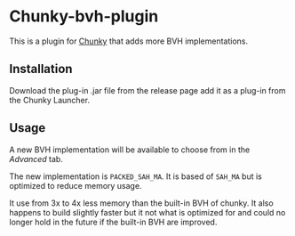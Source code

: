 # Chunky-bvh-plugin
This is a plugin for [Chunky][chunky] that adds more BVH implementations.

## Installation
Download the plug-in .jar file from the release page add it as a plug-in from the Chunky Launcher.

## Usage
A new BVH implementation will be available to choose from in the _Advanced_ tab.

The new implementation is `PACKED_SAH_MA`. It is based of `SAH_MA` but is optimized to
reduce memory usage.

It use from 3x to 4x less memory than the built-in BVH of chunky.
It also happens to build slightly faster but it not what is optimized
for and could no longer hold in the future if the built-in BVH are improved.


[chunky]: https://chunky.llbit.se/